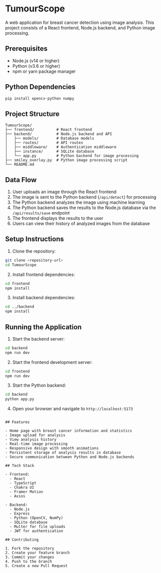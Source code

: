 # TumourScope

A web application for breast cancer detection using image analysis. This project consists of a React frontend, Node.js backend, and Python image processing.

## Prerequisites

- Node.js (v14 or higher)
- Python (v3.6 or higher)
- npm or yarn package manager

## Python Dependencies

```bash
pip install opencv-python numpy
```

## Project Structure

```
TumourScope/
├── frontend/          # React frontend
├── backend/           # Node.js backend and API
│   ├── models/        # Database models
│   ├── routes/        # API routes
│   ├── middleware/    # Authentication middleware
│   ├── instance/      # SQLite database
│   └── app.py         # Python backend for image processing
├── smiley_overlay.py  # Python image processing script
└── README.md
```

## Data Flow

1. User uploads an image through the React frontend
2. The image is sent to the Python backend (`/api/detect`) for processing
3. The Python backend analyzes the image using machine learning
4. The Python backend saves the results to the Node.js database via the `/api/results/save` endpoint
5. The frontend displays the results to the user
6. Users can view their history of analyzed images from the database

## Setup Instructions

1. Clone the repository:
```bash
git clone <repository-url>
cd TumourScope
```

2. Install frontend dependencies:
```bash
cd frontend
npm install
```

3. Install backend dependencies:
```bash
cd ../backend
npm install
```

## Running the Application

1. Start the backend server:
```bash
cd backend
npm run dev
```

2. Start the frontend development server:
```bash
cd frontend
npm run dev
```

3. Start the Python backend:
```bash
cd backend
python app.py
```

4. Open your browser and navigate to `http://localhost:5173`


```

## Features

- Home page with breast cancer information and statistics
- Image upload for analysis
- View analysis history
- Real-time image processing
- Responsive design with smooth animations
- Persistent storage of analysis results in database
- Secure communication between Python and Node.js backends

## Tech Stack

- Frontend:
  - React
  - TypeScript
  - Chakra UI
  - Framer Motion
  - Axios

- Backend:
  - Node.js
  - Express
  - Python (OpenCV, NumPy)
  - SQLite database
  - Multer for file uploads
  - JWT for authentication

## Contributing

1. Fork the repository
2. Create your feature branch
3. Commit your changes
4. Push to the branch
5. Create a new Pull Request